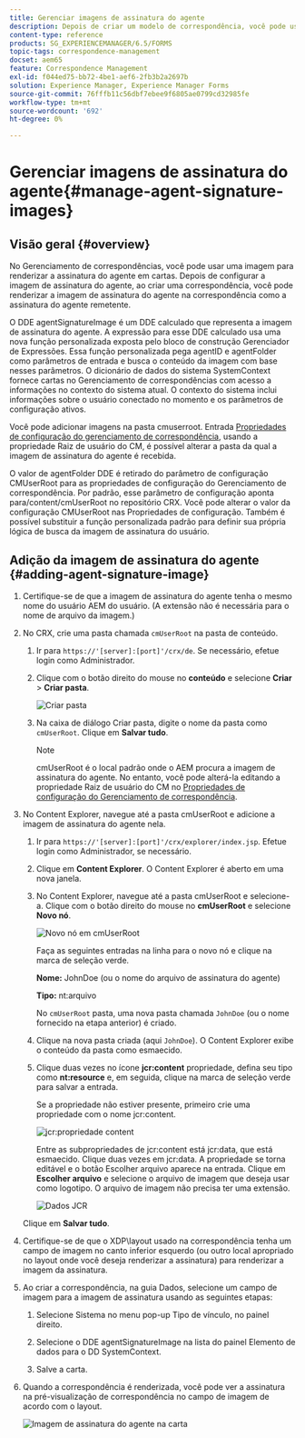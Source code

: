 ```yaml
---
title: Gerenciar imagens de assinatura do agente
description: Depois de criar um modelo de correspondência, você pode usá-lo para criar correspondência no AEM Forms gerenciando dados, conteúdo e anexos.
content-type: reference
products: SG_EXPERIENCEMANAGER/6.5/FORMS
topic-tags: correspondence-management
docset: aem65
feature: Correspondence Management
exl-id: f044ed75-bb72-4be1-aef6-2fb3b2a2697b
solution: Experience Manager, Experience Manager Forms
source-git-commit: 76fffb11c56dbf7ebee9f6805ae0799cd32985fe
workflow-type: tm+mt
source-wordcount: '692'
ht-degree: 0%

---
```


# Gerenciar imagens de assinatura do agente{#manage-agent-signature-images}

## Visão geral {#overview}

No Gerenciamento de correspondências, você pode usar uma imagem para renderizar a assinatura do agente em cartas. Depois de configurar a imagem de assinatura do agente, ao criar uma correspondência, você pode renderizar a imagem de assinatura do agente na correspondência como a assinatura do agente remetente.

O DDE agentSignatureImage é um DDE calculado que representa a imagem de assinatura do agente. A expressão para esse DDE calculado usa uma nova função personalizada exposta pelo bloco de construção Gerenciador de Expressões. Essa função personalizada pega agentID e agentFolder como parâmetros de entrada e busca o conteúdo da imagem com base nesses parâmetros. O dicionário de dados do sistema SystemContext fornece cartas no Gerenciamento de correspondências com acesso a informações no contexto do sistema atual. O contexto do sistema inclui informações sobre o usuário conectado no momento e os parâmetros de configuração ativos.

Você pode adicionar imagens na pasta cmuserroot. Entrada [Propriedades de configuração do gerenciamento de correspondência](/help/forms/using/cm-configuration-properties.md), usando a propriedade Raiz de usuário do CM, é possível alterar a pasta da qual a imagem de assinatura do agente é recebida.

O valor de agentFolder DDE é retirado do parâmetro de configuração CMUserRoot para as propriedades de configuração do Gerenciamento de correspondência. Por padrão, esse parâmetro de configuração aponta para/content/cmUserRoot no repositório CRX. Você pode alterar o valor da configuração CMUserRoot nas Propriedades de configuração.
Também é possível substituir a função personalizada padrão para definir sua própria lógica de busca da imagem de assinatura do usuário.

## Adição da imagem de assinatura do agente {#adding-agent-signature-image}

1. Certifique-se de que a imagem de assinatura do agente tenha o mesmo nome do usuário AEM do usuário. (A extensão não é necessária para o nome de arquivo da imagem.)
1. No CRX, crie uma pasta chamada `cmUserRoot` na pasta de conteúdo.

   1. Ir para `https://'[server]:[port]'/crx/de`. Se necessário, efetue login como Administrador.

   1. Clique com o botão direito do mouse no **conteúdo** e selecione **Criar** > **Criar pasta**.

      ![Criar pasta](assets/1_createnode_cmuserroot.png)

   1. Na caixa de diálogo Criar pasta, digite o nome da pasta como `cmUserRoot`. Clique em **Salvar tudo**.

      >[!NOTE]
      >
      >cmUserRoot é o local padrão onde o AEM procura a imagem de assinatura do agente. No entanto, você pode alterá-la editando a propriedade Raiz de usuário do CM no [Propriedades de configuração do Gerenciamento de correspondência](/help/forms/using/cm-configuration-properties.md).

1. No Content Explorer, navegue até a pasta cmUserRoot e adicione a imagem de assinatura do agente nela.

   1. Ir para `https://'[server]:[port]'/crx/explorer/index.jsp`. Efetue login como Administrador, se necessário.
   1. Clique em **Content Explorer**. O Content Explorer é aberto em uma nova janela.
   1. No Content Explorer, navegue até a pasta cmUserRoot e selecione-a. Clique com o botão direito do mouse no **cmUserRoot** e selecione **Novo nó**.

      ![Novo nó em cmUserRoot](assets/2_cmuserroot_newnode.png)

      Faça as seguintes entradas na linha para o novo nó e clique na marca de seleção verde.

      **Nome:** JohnDoe (ou o nome do arquivo de assinatura do agente)

      **Tipo:** nt:arquivo

      No `cmUserRoot` pasta, uma nova pasta chamada `JohnDoe` (ou o nome fornecido na etapa anterior) é criado.

   1. Clique na nova pasta criada (aqui `JohnDoe`). O Content Explorer exibe o conteúdo da pasta como esmaecido.

   1. Clique duas vezes no ícone **jcr:content** propriedade, defina seu tipo como **nt:resource** e, em seguida, clique na marca de seleção verde para salvar a entrada.

      Se a propriedade não estiver presente, primeiro crie uma propriedade com o nome jcr:content.

      ![jcr:propriedade content](assets/3_jcrcontentntresource.png)

      Entre as subpropriedades de jcr:content está jcr:data, que está esmaecido. Clique duas vezes em jcr:data. A propriedade se torna editável e o botão Escolher arquivo aparece na entrada. Clique em **Escolher arquivo** e selecione o arquivo de imagem que deseja usar como logotipo. O arquivo de imagem não precisa ter uma extensão.

      ![Dados JCR](assets/5_jcrdata.png)

   Clique em **Salvar tudo**.

1. Certifique-se de que o XDP\layout usado na correspondência tenha um campo de imagem no canto inferior esquerdo (ou outro local apropriado no layout onde você deseja renderizar a assinatura) para renderizar a imagem da assinatura.
1. Ao criar a correspondência, na guia Dados, selecione um campo de imagem para a imagem de assinatura usando as seguintes etapas:

   1. Selecione Sistema no menu pop-up Tipo de vínculo, no painel direito.

   1. Selecione o DDE agentSignatureImage na lista do painel Elemento de dados para o DD SystemContext.

   1. Salve a carta.

1. Quando a correspondência é renderizada, você pode ver a assinatura na pré-visualização de correspondência no campo de imagem de acordo com o layout.

   ![Imagem de assinatura do agente na carta](assets/letterwithsignature.png)
